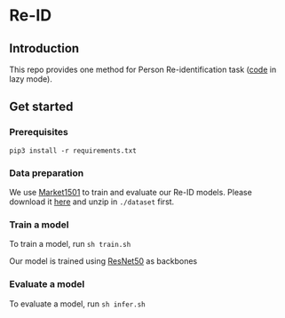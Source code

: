 # Re-ID

## Introduction
This repo provides one method for Person Re-identification task ([code](https://github.com/Oneflow-Inc/oneflow_vision_model/tree/main/Re-ID) in lazy mode).
## Get started


### Prerequisites

```
pip3 install -r requirements.txt
```



### Data preparation

We use [Market1501](https://www.cv-foundation.org/openaccess/content_iccv_2015/papers/Zheng_Scalable_Person_Re-Identification_ICCV_2015_paper.pdf) to train and evaluate our Re-ID models.
Please download it [here](https://oneflow-static.oss-cn-beijing.aliyuncs.com/Dataset/market1501.zip) and unzip in `./dataset` first.



### Train a model

To train a model, run ```sh train.sh```


Our model is trained using [ResNet50](https://oneflow-public.oss-cn-beijing.aliyuncs.com/model_zoo/cv/reid/resnet50_pretrained_model.zip) as backbones


### Evaluate a model
To evaluate a model, run ```sh infer.sh```




